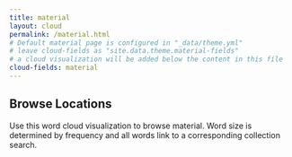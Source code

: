```yaml
---
title: material
layout: cloud
permalink: /material.html
# Default material page is configured in "_data/theme.yml"
# leave cloud-fields as "site.data.theme.material-fields"
# a cloud visualization will be added below the content in this file
cloud-fields: material
---
```


## Browse Locations

Use this word cloud visualization to browse material.
Word size is determined by frequency and all words link to a corresponding collection search.
